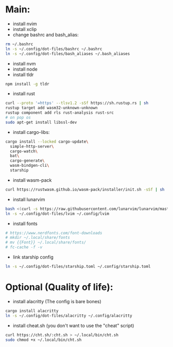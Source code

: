 # Main:
- install nvim
- install xclip
- change bashrc and bash_alias:
``` bash
rm ~/.bashrc
ln -s ~/.config/dot-files/bashrc ~/.bashrc
ln -s ~/.config/dot-files/bash_aliases ~/.bash_aliases
```


- install nvm
- install node
- install tldr
``` bash
npm install -g tldr
```


- install rust
``` bash
curl --proto '=https' --tlsv1.2 -sSf https://sh.rustup.rs | sh
rustup target add wasm32-unknown-unknown
rustup component add rls rust-analysis rust-src
# on pop os
sudo apt-get install libssl-dev
```


- install cargo-libs:
``` bash
cargo install --locked cargo-update\
  simple-http-server\
  cargo-watch\
  bat\
  cargo-generate\
  wasm-bindgen-cli\
  starship
```


- install wasm-pack
``` bash
curl https://rustwasm.github.io/wasm-pack/installer/init.sh -sSf | sh 
```


- install lunarvim
``` bash
bash <(curl -s https://raw.githubusercontent.com/lunarvim/lunarvim/master/utils/installer/install.sh)
ln -s ~/.config/dot-files/lvim ~/.config/lvim
```


- install fonts
``` bash
# https://www.nerdfonts.com/font-downloads
# mkdir ~/.local/share/fonts
# mv {{Font}} ~/.local/share/fonts/
# fc-cache -f -v
```


- link starship config
``` bash
ln -s ~/.config/dot-files/starship.toml ~/.config/starship.toml
```


# Optional (Quality of life):
- install alacritty (The config is bare bones)
``` bash
cargo install alacritty
ln -s ~/.config/dot-files/alacritty ~/.config/alacritty
```


- install cheat.sh (you don't want to use the "cheat" script)
``` bash
curl https://cht.sh/:cht.sh > ~/.local/bin/cht.sh
sudo chmod +x ~/.local/bin/cht.sh
```

